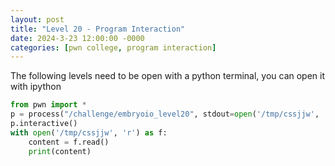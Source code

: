 ```yaml
---
layout: post
title: "Level 20 - Program Interaction"
date: 2024-3-23 12:00:00 -0000
categories: [pwn college, program interaction]
---
```

The following levels need to be open with a python terminal, you can open it with ipython

```python
from pwn import *
p = process("/challenge/embryoio_level20", stdout=open('/tmp/cssjjw', 'w'))
p.interactive()
with open('/tmp/cssjjw', 'r') as f:
    content = f.read()
    print(content)
```
